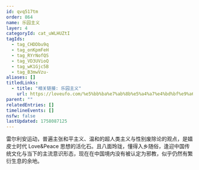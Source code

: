 ```yaml
---
id: qvq517tm
order: 864
name: 乐园主义
layer: 4
categoryId: cat_uWLHUZtI
tagIds:
  - tag_CHDDbu9q
  - tag_onKpmFeH
  - tag_RYrNofQS
  - tag_VD3UVioQ
  - tag_wK1Gjc5B
  - tag_B3mwVzu-
aliases: []
titledLinks:
  - title: "相关链接: 乐园主义"
    url: https://loveufo.com/%e5%bb%ba%e7%ab%8b%e5%a4%a7%e4%bd%bf%e9%a6%86/
parent: ""
relatedEntries: []
timelineEvents: []
nsfw: false
lastUpdated: 1758087125
---
```


雷尔利安运动，普遍主张和平主义、温和的超人类主义与性别废除论的观点，是嬉皮士时代 Love&Peace 思想的活化石。且八面玲珑，懂得入乡随俗，逢迎中国传统文化与当下的主流意识形态，现在在中国境内没有被认定为邪教，似乎仍然有繁衍生息的余地。